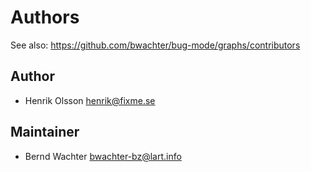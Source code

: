 Authors
=======

See also: https://github.com/bwachter/bug-mode/graphs/contributors

Author
------

- Henrik Olsson <henrik@fixme.se>

Maintainer
----------

- Bernd Wachter <bwachter-bz@lart.info>